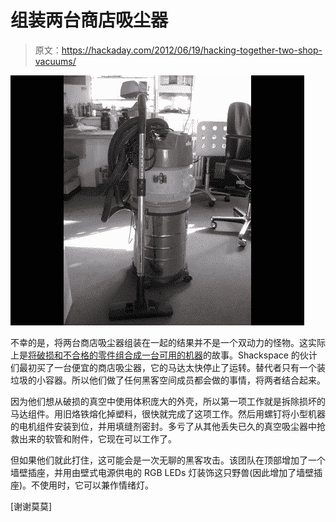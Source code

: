 # 组装两台商店吸尘器

> 原文：<https://hackaday.com/2012/06/19/hacking-together-two-shop-vacuums/>

![](img/e0089f7dbbf7e335814bba456d0965a7.png "hacking-together-two-shop-vacuums")

不幸的是，将两台商店吸尘器组装在一起的结果并不是一个双动力的怪物。这实际上是[将破损和不合格的零件组合成一台可用的机器](http://shackspace.de/?p=3209)的故事。Shackspace 的伙计们最初买了一台便宜的商店吸尘器，它的马达太快停止了运转。替代者只有一个装垃圾的小容器。所以他们做了任何黑客空间成员都会做的事情，将两者结合起来。

因为他们想从破损的真空中使用体积庞大的外壳，所以第一项工作就是拆除损坏的马达组件。用旧烙铁熔化掉塑料，很快就完成了这项工作。然后用螺钉将小型机器的电机组件安装到位，并用填缝剂密封。多亏了从其他丢失已久的真空吸尘器中抢救出来的软管和附件，它现在可以工作了。

但如果他们就此打住，这可能会是一次无聊的黑客攻击。该团队在顶部增加了一个墙壁插座，并用由壁式电源供电的 RGB LEDs 灯装饰这只野兽(因此增加了墙壁插座)。不使用时，它可以兼作情绪灯。

[谢谢莫莫]
